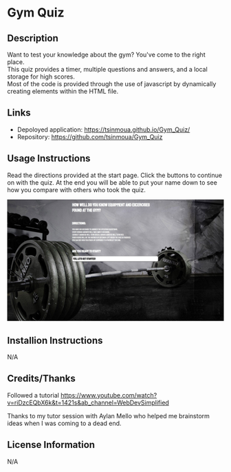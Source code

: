 # Gym Quiz

## Description
Want to test your knowledge about the gym? You've come to the right place.\
This quiz provides a timer, multiple questions and answers, and a local storage for high scores.\
Most of the code is provided through the use of javascript by dynamically creating elements within the HTML file.


## Links
* Depoloyed application: https://tsinmoua.github.io/Gym_Quiz/
* Repository: https://github.com/tsinmoua/Gym_Quiz

## Usage Instructions
Read the directions provided at the start page. Click the buttons to continue on with the quiz. At the end you will be able to put your name down to see how you compare with others who took the quiz.

![Image of the site](site.jpg)

## Installion Instructions
N/A

## Credits/Thanks
Followed a tutorial https://www.youtube.com/watch?v=riDzcEQbX6k&t=1421s&ab_channel=WebDevSimplified

Thanks to my tutor session with Aylan Mello who helped me brainstorm ideas when I was coming to a dead end.


## License Information
N/A